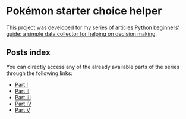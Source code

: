 # Pokémon starter choice helper
This project was developed for my series of articles [Python beginners' guide: a simple data collector for helping on decision making](https://medium.com/@hiviniciusbs/python-beginners-guide-a-simple-data-collector-for-helping-on-decision-making-part-i-9df463c475cc).

## Posts index
You can directly access any of the already available parts of the series through the following links:

- [Part I](https://medium.com/@hiviniciusbs/python-beginners-guide-a-simple-data-collector-for-helping-on-decision-making-part-i-9df463c475cc)
- [Part II](https://medium.com/@hiviniciusbs/python-beginners-guide-a-simple-data-collector-for-helping-on-decision-making-part-ii-c894fb684d7e)
- [Part III](https://medium.com/@hiviniciusbs/python-beginners-guide-a-simple-data-collector-for-helping-on-decision-making-part-iii-e2b2628d30e0)
- [Part IV](https://medium.com/@hiviniciusbs/python-beginners-guide-a-simple-data-collector-for-helping-on-decision-making-part-iv-a2da75c3fc33)
- [Part V](https://medium.com/@hiviniciusbs/python-beginners-guide-a-simple-data-collector-for-helping-on-decision-making-part-v-1a5b22c01b1a)